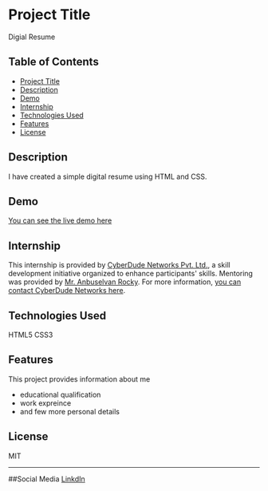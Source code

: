 # Project Title

Digial Resume

## Table of Contents
- [Project Title](#project-title)
- [Description](#description)
- [Demo](#demo)
- [Internship](#internship)
- [Technologies Used](#technologies-used)
- [Features](#features)
- [License](#license)


## Description

I have created a simple digital resume using HTML and CSS.

## Demo

[You can see the live demo here](https://gayathrihg.github.io/Resume/)

## Internship

This internship is provided by [CyberDude Networks Pvt. Ltd.](https://youtube.com/cyberdudenetworks), a skill development initiative organized to enhance participants' skills. Mentoring was provided by [Mr. Anbuselvan Rocky](https://instagram.com/anbuselvanrocky). For more information, [you can contact CyberDude Networks here](https://cyberdudenetworks.com).

## Technologies Used

HTML5
CSS3

## Features

This project provides information about me
- educational qualification
- work expreince
- and few more personal details

## License

MIT


---
##Social Media
[LinkdIn](www.linkedin.com/in/gayathri-h-g-2151361ba)








